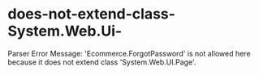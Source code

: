 # does-not-extend-class-System.Web.Ui-
Parser Error Message: 'Ecommerce.ForgotPassword' is not allowed here because it does not extend class 'System.Web.UI.Page'.
